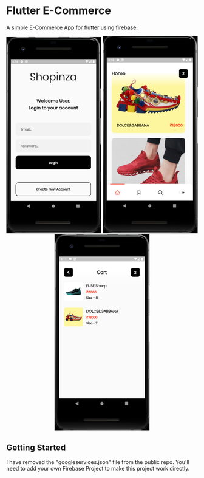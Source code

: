 # Flutter E-Commerce

A simple E-Commerce App for flutter using firebase.

<p align="center">
  <img src="https://github.com/parshva-shah/E-Commerce-Application/blob/main/assets/images/Android%20Emulator%20-%20Pixel_2_API_29_5554%2030-01-2021%2008_16_21%20PM.png" width="250" title="hover text">
  <img src="https://github.com/parshva-shah/E-Commerce-Application/blob/main/assets/images/Android%20Emulator%20-%20Pixel_2_API_29_5554%2030-01-2021%2008_18_14%20PM.png" width="250" title="hover text">
  <img src="https://github.com/parshva-shah/E-Commerce-Application/blob/main/assets/images/Android%20Emulator%20-%20Pixel_2_API_29_5554%2030-01-2021%2008_19_17%20PM.png" width="250" title="hover text">
</p>


## Getting Started

I have removed the "googleservices.json" file from the public repo.
You'll need to add your own Firebase Project to make this project work directly.

